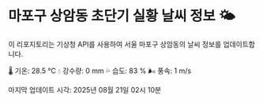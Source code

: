 
# 마포구 상암동 초단기 실황 날씨 정보 🌤️

이 리포지토리는 기상청 API를 사용하여 서울 마포구 상암동의 날씨 정보를 업데이트합니다. 

🌡️ 기온: 28.5 ℃
💧 강수량: 0 mm
💦 습도: 83 %
🌬️ 풍속: 1 m/s

마지막 업데이트 시각: 2025년 08월 21일 02시 10분    
